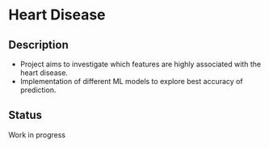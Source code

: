 # Heart Disease

## Description
- Project aims to investigate which features are highly associated with the heart disease. 
- Implementation of different ML models to explore best accuracy of prediction. 

## Status
Work in progress
